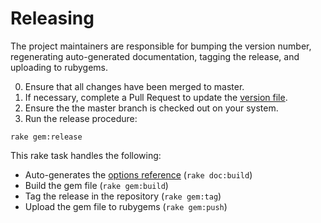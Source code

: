 # Releasing

The project maintainers are responsible for bumping the version number, regenerating auto-generated documentation, tagging the release, and uploading to rubygems.

0. Ensure that all changes have been merged to master.
0. If necessary, complete a Pull Request to update the [version file](/.version).
0. Ensure the the master branch is checked out on your system.
0. Run the release procedure:

  ```
  rake gem:release
  ```

This rake task handles the following:

- Auto-generates the [options reference](/doc/optionsref.md) (`rake doc:build`)
- Build the gem file (`rake gem:build`)
- Tag the release in the repository (`rake gem:tag`)
- Upload the gem file to rubygems (`rake gem:push`)
